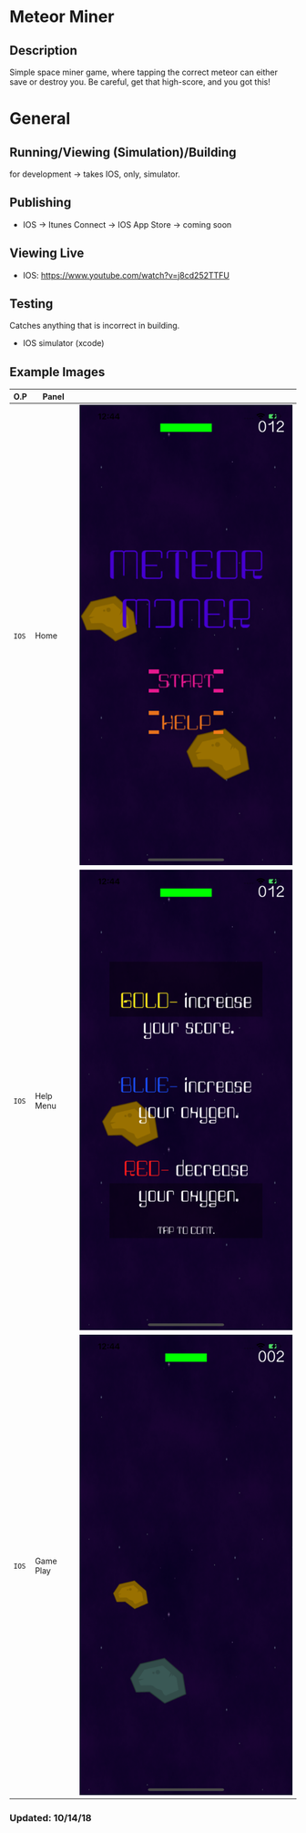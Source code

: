 # Meteor Miner
## Description
Simple space miner game, where tapping the correct meteor can either save or destroy you. Be careful, get that high-score, and you got this!

# General
## Running/Viewing (Simulation)/Building
for development -> takes IOS, only, simulator.

## Publishing
- IOS -> Itunes Connect -> IOS App Store -> coming soon

## Viewing Live
- IOS: https://www.youtube.com/watch?v=j8cd252TTFU

## Testing
Catches anything that is incorrect in building.
- IOS simulator (xcode)

## Example Images
| O.P | Panel | |
| --- | --- | --- |
| `IOS` | Home | ![MeteorMiner-preview-page](public/images/preview_images/6.5iphone1.png) |
| `IOS` | Help Menu | ![MeteorMiner-preview-page](public/images/preview_images/6.5iphone2.png) |
| `IOS` | Game Play | ![MeteorMiner-game-page](public/images/preview_images/6.5iphone3.png) |

### Updated: 10/14/18
